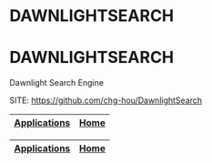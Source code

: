 # DAWNLIGHTSEARCH
# DAWNLIGHTSEARCH
 
 Dawnlight Search Engine
 
 SITE: https://github.com/chg-hou/DawnlightSearch

 | [Applications](https://portable-linux-apps.github.io/apps.html) | [Home](https://portable-linux-apps.github.io)
 | --- | --- |

 | [Applications](https://portable-linux-apps.github.io/apps.html) | [Home](https://portable-linux-apps.github.io)
 | --- | --- |
